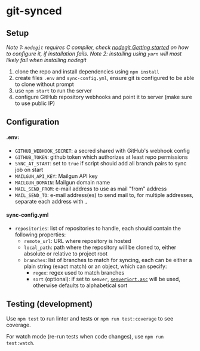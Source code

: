 # git-synced


## Setup

*Note 1: `nodegit` requires C compiler, check [nodegit Getting started](https://github.com/nodegit/nodegit#getting-started) on how to configure it, if installation fails.*
*Note 2: installing using `yarn` will most likely fail when installing nodegit*

 1. clone the repo and install dependencies using `npm install`
 2. create files `.env` and `sync-config.yml`, ensure git is configured to be able to clone without prompt
 3. use `npm start` to run the server
 4. configure GitHub repository webhooks and point it to server (make sure to use public IP)


## Configuration

#### .env:

 - `GITHUB_WEBHOOK_SECRET`: a secred shared with GitHub's webhook config
 - `GITHUB_TOKEN`: github token which authorizes at least repo permissions
 - `SYNC_AT_START`: set to `true` if script should add all branch pairs to sync job on start
 - `MAILGUN_API_KEY`: Mailgun API key
 - `MAILGUN_DOMAIN`: Mailgun domain name
 - `MAIL_SEND_FROM`: e-mail address to use as mail "from" address
 - `MAIL_SEND_TO`: e-mail address(es) to send mail to, for multiple addresses, separate each address with `,`

#### sync-config.yml

 - `repositories`: list of repositories to handle, each should contain the following properties:
   - `remote_url`: URL where repository is hosted
   - `local_path`: path where the repository will be cloned to, either absolute or relative to project root
   - `branches`: list of branches to match for syncing, each can be either a plain string (exact match) or an object, which can specify:
     - `regex`: regex used to match branches
     - `sort` (optional): if set to `semver`, [`semverSort.asc`](https://github.com/ragingwind/semver-sort) will be used, otherwise defaults to alphabetical sort


## Testing (development)

Use `npm test` to run linter and tests or `npm run test:coverage` to see coverage.

For watch mode (re-run tests when code changes), use `npm run test:watch`.
